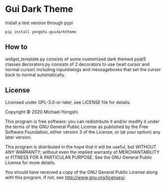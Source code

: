 # Gui Dark Theme

install a test version through pypi
```
pip install yongshi-guidarktheme
```

## How to
widget_template.py consists of some customized dark themed pyqt5 classes
decorators.py consists of 2 decorators to use (wait cursor and normal cursor) including inputdialogs and messageboxes that set the cursor back to normal automatically.

## License

Licensed under GPL-3.0-or-later, see LICENSE file for details.

Copyright © 2020 Michael-Yongshi.

This program is free software: you can redistribute it and/or modify it under the terms of the GNU General Public License as published by the Free Software Foundation, either version 3 of the License, or (at your option) any later version.

This program is distributed in the hope that it will be useful, but WITHOUT ANY WARRANTY; without even the implied warranty of MERCHANTABILITY or FITNESS FOR A PARTICULAR PURPOSE. See the GNU General Public License for more details.

You should have received a copy of the GNU General Public License along with this program. If not, see http://www.gnu.org/licenses/.
